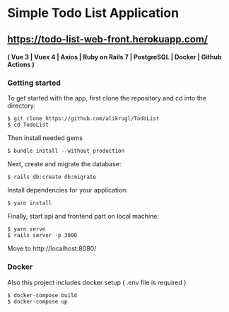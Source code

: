 # Simple Todo List Application #
## https://todo-list-web-front.herokuapp.com/
#### ( Vue 3 | Vuex 4 | Axios | Ruby on Rails 7 | PostgreSQL | Docker | Github Actions )

### Getting started

To get started with the app, first clone the repository and cd into the directory:
```
$ git clone https://github.com/alikrugl/TodoList
$ cd TodoList
```
Then install needed gems
```
$ bundle install --without production
```
Next, create and migrate the database:
```
$ rails db:create db:migrate
```
Install dependencies for your application:
```
$ yarn install
```
Finally, start api and frontend part on local machine: 
```
$ yarn serve
$ rails server -p 3000
```
Move to http://localhost:8080/

### Docker

Also this project includes docker setup ( .env file is required )

```
$ docker-compose build
$ docker-compose up
```
